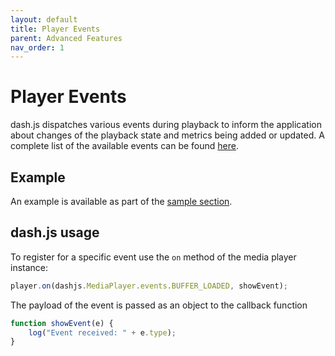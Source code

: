 ```yaml
---
layout: default 
title: Player Events 
parent: Advanced Features 
nav_order: 1
---
```


# Player Events

dash.js dispatches various events during playback to inform the application about changes of the playback state and
metrics being added or updated. A complete list of the available events can be
found [here](https://cdn.dashjs.org/latest/jsdoc/MediaPlayerEvents.html).

## Example

An example is available as part of
the [sample section](https://reference.dashif.org/dash.js/nightly/samples/getting-started/listening-to-events.html).

## dash.js usage

To register for a specific event use the `on` method of the media player instance:

```javascript
player.on(dashjs.MediaPlayer.events.BUFFER_LOADED, showEvent);
```

The payload of the event is passed as an object to the callback function

```javascript
function showEvent(e) {
    log("Event received: " + e.type);
}
```

